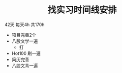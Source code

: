 <h1 align="center">找实习时间线安排</h1>

42天 每天4h 共170h



- 项目完善2个
- 八股文学一遍
    - 打
- Hot100 刷一遍
- 简历完善
- 八股文背一遍